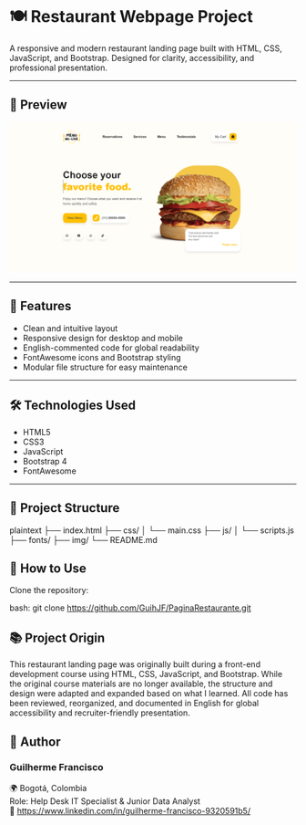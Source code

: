 # 🍽️ Restaurant Webpage Project

A responsive and modern restaurant landing page built with HTML, CSS, JavaScript, and Bootstrap. Designed for clarity, accessibility, and professional presentation.

---

## 📸 Preview

![Page Preview](img/page_preview.png)

---

## 🚀 Features

- Clean and intuitive layout
- Responsive design for desktop and mobile
- English-commented code for global readability
- FontAwesome icons and Bootstrap styling
- Modular file structure for easy maintenance

---

## 🛠️ Technologies Used

- HTML5
- CSS3
- JavaScript
- Bootstrap 4
- FontAwesome

---

## 📂 Project Structure

plaintext
├── index.html
├── css/
│   └── main.css
├── js/
│   └── scripts.js
├── fonts/
├── img/
└── README.md


## 🚀 How to Use

Clone the repository:

bash: git clone https://github.com/GuihJF/PaginaRestaurante.git  

## 📚 Project Origin

This restaurant landing page was originally built during a front-end development course using HTML, CSS, JavaScript, and Bootstrap. 
While the original course materials are no longer available, the structure and design were adapted and expanded based on what I learned. 
All code has been reviewed, reorganized, and documented in English for global accessibility and recruiter-friendly presentation.


## 🧠 Author
### Guilherme Francisco  
🌍 Bogotá, Colombia   
Role: Help Desk IT Specialist & Junior Data Analyst  
📧 https://www.linkedin.com/in/guilherme-francisco-9320591b5/ 
